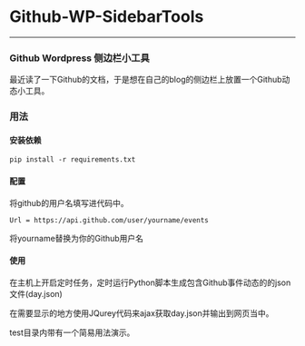 # Github-WP-SidebarTools

----

### Github Wordpress 侧边栏小工具

最近读了一下Github的文档，于是想在自己的blog的侧边栏上放置一个Github动态小工具。

### 用法

#### 安装依赖

`pip install -r requirements.txt`

#### 配置

将github的用户名填写进代码中。

`Url = https://api.github.com/user/yourname/events`

将yourname替换为你的Github用户名

#### 使用

在主机上开启定时任务，定时运行Python脚本生成包含Github事件动态的的json文件(day.json)

在需要显示的地方使用JQurey代码来ajax获取day.json并输出到网页当中。

test目录内带有一个简易用法演示。